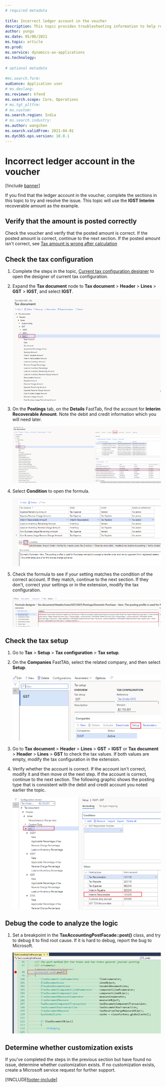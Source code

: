 ```yaml
---
# required metadata

title: Incorrect ledger account in the voucher 
description: This topic provides troubleshooting information to help resolve the issue of an incorrect ledger account in the voucher.
author: yungu
ms.date: 05/06/2021
ms.topic: article
ms.prod: 
ms.service: dynamics-ax-applications
ms.technology: 

# optional metadata

#ms.search.form:
audience: Application user
# ms.devlang: 
ms.reviewer: kfend
ms.search.scope: Core, Operations
# ms.tgt_pltfrm: 
# ms.custom: 
ms.search.region: India
# ms.search.industry: 
ms.author: wangchen
ms.search.validFrom: 2021-04-01
ms.dyn365.ops.version: 10.0.1
---
```




# Incorrect ledger account in the voucher 

[!include [banner](../includes/banner.md)]

If you find that the ledger account in the voucher, complete the sections in this topic to try and resolve the issue. This topic will use the **IGST Interim** recoverable amount as the example.

## Verify that the amount is posted correctly 
Check the voucher and verify that the posted amount is correct. If the posted amount is correct, continue to the next section. If the posted amount isn't correct, see [Tax amount is wrong after calculation](apac-ind-GST-troubleshooting-tax-amount-wrong-after-calculation.md)

## Check the tax configuration

1. Complete the steps in the topic, [Current tax configuration designer](apac-ind-GST-troubleshooting-open-designer-current-used-tax-configuration.md) to open the designer of current tax configuration.
2. Expand the **Tax document** node to **Tax document** > **Header** > **Lines** > **GST** > **IGST**, and select **IGST**.

     [![Expanded Tax document node](./media/ledger-account-voucher-wrong-Picture1.png)](./media/ledger-account-voucher-wrong-Picture1.png)

3. On the **Postings** tab, on the **Details** FastTab, find the account for **Interim Recoverable Amount**. Note the debit and credit information which you will need later. 

     [![Details FastTab](./media/ledger-account-voucher-wrong-Picture2.png)](./media/ledger-account-voucher-wrong-Picture2.png)

4. Select **Condition** to open the formula.

     [![Condition button](./media/ledger-account-voucher-wrong-Picture3.png)](./media/ledger-account-voucher-wrong-Picture3.png)
        
6. Check the formula to see if your setting matches the condition of the correct account. If they match, continue to the next section. If they don't, correct your settings or in the extension, modify the tax configuration.

     [![Formula](./media/ledger-account-voucher-wrong-Picture4.png)](./media/ledger-account-voucher-wrong-Picture4.png)

## Check the tax setup

1. Go to **Tax** > **Setup** > **Tax configuration** > **Tax setup**.
2. On the **Companies** FastTAb, select the related company, and then select **Setup**.

     [![Tax setup page](./media/ledger-account-voucher-wrong-Picture5.png)](./media/ledger-account-voucher-wrong-Picture5.png)

3. Go to **Tax document** > **Header** > **Lines** > **GST** > **IGST** or **Tax document** > **Header** > **Lines** > **GST** to check the tax values. If both values are empty, modify the tax configuration in the extension.
4. Verify whether the account is correct. If the account isn't correct, modify it and then move ot the next step. If the account is correct, continue to the next section. The following graphic shows the posting type that is consistent with the debit and credit account you noted earlier the topic.

     [![Posting type values](./media/ledger-account-voucher-wrong-Picture6.png)](./media/ledger-account-voucher-wrong-Picture6.png)

## Debug the code to analyze the logic

  1. Set a breakpoint in the **TaxAccountingPostFacade::post()** class, and try to debug it to find root cause. If it is hard to debug, report the bug to Microsoft.

     [![Breakpoint in TaxAccountingPostFacade::post()](./media/ledger-account-voucher-wrong-Picture7.png)](./media/ledger-account-voucher-wrong-Picture7.png)

## Determine whether customization exists

If you've completed the steps in the previous section but have found no issue, determine whether customization exists. If no customization exists, create a Microsoft service request for further support.



[!INCLUDE[footer-include](../../includes/footer-banner.md)]
